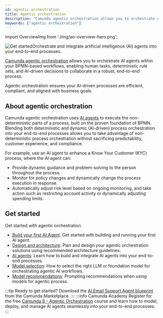 ```yaml
---
id: agentic-orchestration
title: Agentic orchestration
description: "Camunda agentic orchestration allows you to orchestrate AI agents within your BPMN-based workflows, enabling human tasks, deterministic rule sets, and AI-driven decisions to collaborate in a robust, end-to-end process."
keywords: ["agentic orchestration"]
---
```


import OverviewImg from './img/ao-overview-hero.png';

<p><img src={OverviewImg} title="Orchestrate and integrate artificial intelligence (AI) agents into your end-to-end processes" alt="Get started" style={{border:0,padding:0,paddingLeft:20,margin:0,float: 'right', width: '50%'}} className="fade-in-top-image"/>Orchestrate and integrate artificial intelligence (AI) agents into your end-to-end processes.</p>

[Camunda agentic orchestration](https://camunda.com/agentic-orchestration/) allows you to orchestrate AI agents within your BPMN-based workflows, enabling human tasks, deterministic rule sets, and AI-driven decisions to collaborate in a robust, end-to-end process.

Agentic orchestration ensures your AI-driven processes are efficient, compliant, and aligned with business goals.

## About agentic orchestration

Camunda agentic orchestration uses [AI agents](ai-agents.md) to execute the non-deterministic parts of a process, built on the proven foundation of BPMN. Blending both deterministic and dynamic (AI-driven) process orchestration into your end-to-end processes allows you to take advantage of non-deterministic process orchestration without sacrificing predictability, customer experience, and compliance.

For example, use an AI agent to enhance a Know Your Customer (KYC) process, where the AI agent can:

- Provide dynamic guidance and problem-solving to the person throughout the process.
- Monitor for policy changes and dynamically change the process execution in response.
- Automatically adjust risk level based on ongoing monitoring, and take action such as restricting account activity or dynamically adjusting spending limits.

## Get started

Get started with agentic orchestration.

- [Build your first AI Agent](../../guides/getting-started-agentic-orchestration.md): Get started with building and running your first AI agent.
- [Design and architecture](design-architecture.md): Plan and design your agentic orchestration solutions using recommended architecture guidelines.
- [AI agents](ai-agents.md): Learn how to build and integrate AI agents into your end-to-end processes.
- [Model selection](choosing-right-model-agentic.md): How to select the right LLM or foundation model for orchestrating agentic AI workflows.
- [Model recommendations](model-recommentations-agentic.md): Prompting recommendations when using models for agentic process.

:::tip
Ready to get started? Download the [AI Email Support Agent blueprint](https://marketplace.camunda.com/en-US/apps/522492/ai-email-support-agent) from the Camunda Marketplace.
:::
:::info Camunda Academy
Register for the free [Camunda 8 - Agentic Orchestration](https://academy.camunda.com/path/c8-lp-agentic) course and learn how to model, deploy, and manage AI agents seamlessly into your end-to-end processes.
:::
